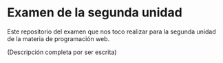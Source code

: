 # Examen de la segunda unidad
Este repositorio del examen que nos toco realizar para la segunda unidad de la materia de programación web.

(Descripción completa por ser escrita)